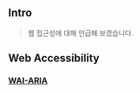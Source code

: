 ## Intro

> 웹 접근성에 대해 언급해 보겠습니다.


## Web Accessibility

### [WAI-ARIA](https://github.com/kion1491/codeTrue/tree/master/Web%20Accessibility/WAI-ARIA)
